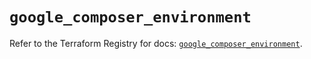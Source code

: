 # `google_composer_environment`

Refer to the Terraform Registry for docs: [`google_composer_environment`](https://registry.terraform.io/providers/hashicorp/google-beta/6.11.0/docs/resources/google_composer_environment).
